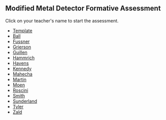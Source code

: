 ## Modified Metal Detector Formative Assessment

Click on your teacher's name to start the assessment.

* [Template](https://docs.google.com/forms/d/e/1FAIpQLSdElWNvWxgZ0mrRV1z6N5puABDSa37XYFym4n1MRswBYp2_nA/viewform)
* [Ball](https://docs.google.com/forms/d/e/1FAIpQLScX57xX_9xIgSMWRLvjB7NSzTDDwi5MGg1dalO72R_pUEAGEw/viewform?usp=sf_link)
* [Fussner]()
* [Grierson](https://docs.google.com/forms/d/e/1FAIpQLSd3SKX90SyzaHjjowyU3AE5bcqZczY7o2JHRPr-ab0rMtoEGQ/viewform?usp=sf_link)
* [Guillen](https://docs.google.com/forms/d/e/1FAIpQLSemvkwIGoDFnQXWsII2HHRBBj4cNwrM1eienYAbgEdGtpVIMg/viewform?usp=sf_link)
* [Hammrich](https://docs.google.com/forms/d/e/1FAIpQLSdOCDp0NuP_ym6IlDQE93OrN4TvGsnVslIjq6QBa_9jIYLVig/viewform?usp=sf_link)
* [Havens](https://docs.google.com/forms/d/e/1FAIpQLSfAc9XJcBxi_1mFX60LwH-dzC7JZbSMRkn5S6SZkGwn60NUDQ/viewform?usp=sf_link)
* [Kennedy]()
* [Mahecha](https://docs.google.com/forms/d/e/1FAIpQLSc0GwWZ3ciP8N3SmJjG9WnUfDHIyos6U3MgZ9hFyQtpp5amlA/viewform?usp=sf_link)
* [Martin](https://docs.google.com/forms/d/e/1FAIpQLSfm94mWqBWzqF85ThpiEPwslAyavGAYqjTj0o59_IlTwWGJ0w/viewform?usp=sf_link)
* [Moen]()
* [Roscini]()
* [Smith](https://docs.google.com/forms/d/e/1FAIpQLSdSPGeqjqWw_PmgpnINyn_VNi7px2W0OevqOKuzze5JDjzRVg/viewform?usp=sf_link)
* [Sunderland](https://docs.google.com/forms/d/e/1FAIpQLSfb8bLbs0Xt6JXx0YrUbWbgowuBQXyoRQOFMZ8lnDzP6J3JTg/viewform?usp=sf_link)
* [Tyler](https://docs.google.com/forms/d/e/1FAIpQLSexOeVyX4lfHHs-XlCL2NN--X0ONDu55Z9laeaVY5sG3B-Q-A/viewform?usp=sf_link)
* [Zald]()
